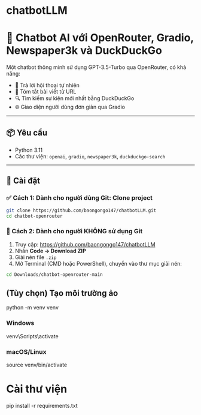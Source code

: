 # chatbotLLM
# 🤖 Chatbot AI với OpenRouter, Gradio, Newspaper3k và DuckDuckGo

Một chatbot thông minh sử dụng GPT-3.5-Turbo qua OpenRouter, có khả năng:
- 💬 Trả lời hội thoại tự nhiên
- 📰 Tóm tắt bài viết từ URL
- 🔍 Tìm kiếm sự kiện mới nhất bằng DuckDuckGo
- 🌐 Giao diện người dùng đơn giản qua Gradio

---

## 📦 Yêu cầu

- Python 3.11
- Các thư viện: `openai`, `gradio`, `newspaper3k`, `duckduckgo-search`

---

## 🔧 Cài đặt

### ✅ Cách 1: Dành cho người dùng Git: Clone project

```bash
git clone https://github.com/baongongo147/chatbotLLM.git
cd chatbot-openrouter
```

### 📁 Cách 2: Dành cho người KHÔNG sử dụng Git

1. Truy cập: https://github.com/baongongo147/chatbotLLM
2. Nhấn **Code → Download ZIP**
3. Giải nén file `.zip`
4. Mở Terminal (CMD hoặc PowerShell), chuyển vào thư mục giải nén:

```bash
cd Downloads/chatbot-openrouter-main
```

## (Tùy chọn) Tạo môi trường ảo
python -m venv venv
### Windows
venv\Scripts\activate
### macOS/Linux
source venv/bin/activate

# Cài thư viện
pip install -r requirements.txt
